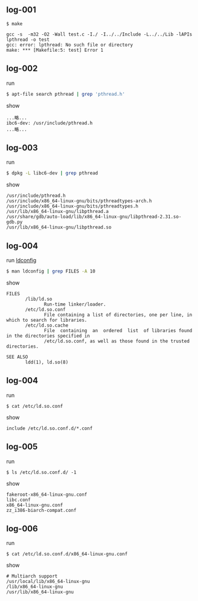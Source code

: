 
## log-001

```
$ make
```

```
gcc -s  -m32 -O2 -Wall test.c -I./ -I../../Include -L../../Lib -lAPIs lpthread -o test
gcc: error: lpthread: No such file or directory
make: *** [Makefile:5: test] Error 1
```

## log-002

run

``` sh
$ apt-file search pthread | grep 'pthread.h'
```

show

```
...略...
ibc6-dev: /usr/include/pthread.h
...略...
```

## log-003

run

``` sh
$ dpkg -L libc6-dev | grep pthread
```

show

```
/usr/include/pthread.h
/usr/include/x86_64-linux-gnu/bits/pthreadtypes-arch.h
/usr/include/x86_64-linux-gnu/bits/pthreadtypes.h
/usr/lib/x86_64-linux-gnu/libpthread.a
/usr/share/gdb/auto-load/lib/x86_64-linux-gnu/libpthread-2.31.so-gdb.py
/usr/lib/x86_64-linux-gnu/libpthread.so
```


## log-004

run [ldconfig](http://manpages.ubuntu.com/manpages/focal/en/man8/ldconfig.8.html#files)

``` sh
$ man ldconfig | grep FILES -A 10
```

show

```
FILES
       /lib/ld.so
              Run-time linker/loader.
       /etc/ld.so.conf
              File containing a list of directories, one per line, in which to search for libraries.
       /etc/ld.so.cache
              File  containing  an  ordered  list  of libraries found in the directories specified in
              /etc/ld.so.conf, as well as those found in the trusted directories.

SEE ALSO
       ldd(1), ld.so(8)
```

## log-004

run

```
$ cat /etc/ld.so.conf

```

show

```
include /etc/ld.so.conf.d/*.conf
```


## log-005

run

```
$ ls /etc/ld.so.conf.d/ -1

```

show

```
fakeroot-x86_64-linux-gnu.conf
libc.conf
x86_64-linux-gnu.conf
zz_i386-biarch-compat.conf
```


## log-006

run

```
$ cat /etc/ld.so.conf.d/x86_64-linux-gnu.conf

```

show

```
# Multiarch support
/usr/local/lib/x86_64-linux-gnu
/lib/x86_64-linux-gnu
/usr/lib/x86_64-linux-gnu
```
